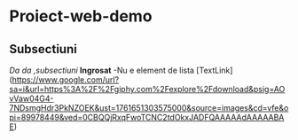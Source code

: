 # Proiect-web-demo 
## Subsectiuni
*Da da ,subsectiuni*
**Ingrosat**
-Nu e element de lista
[TextLink] (https://www.google.com/url?sa=i&url=https%3A%2F%2Fgiphy.com%2Fexplore%2Fdownload&psig=AOvVaw04G4-7NDsmgHdr3PkNZOEK&ust=1761651303575000&source=images&cd=vfe&opi=89978449&ved=0CBQQjRxqFwoTCNC2tdOkxJADFQAAAAAdAAAAABAE) 

